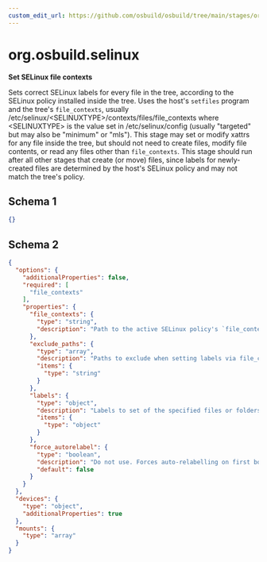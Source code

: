 ```yaml
---
custom_edit_url: https://github.com/osbuild/osbuild/tree/main/stages/org.osbuild.selinux.meta.json
---
```

# org.osbuild.selinux
<!--
[//]: # ( DO NOT MODIFY THIS FILE! )
[//]: # ( This content is generated by `scripts/pull_osbuild_modules.py` )
[//]: # ( Rather change the source of this: https://github.com/osbuild/osbuild/tree/main/stages/org.osbuild.selinux.meta.json )
-->

**Set SELinux file contexts**

Sets correct SELinux labels for every file in the tree, according to the
SELinux policy installed inside the tree.
Uses the host's `setfiles` program and the tree's `file_contexts`, usually
    /etc/selinux/\<SELINUXTYPE\>/contexts/files/file_contexts
where \<SELINUXTYPE\> is the value set in /etc/selinux/config (usually "targeted"
but may also be "minimum" or "mls").
This stage may set or modify xattrs for any file inside the tree, but should
not need to create files, modify file contents, or read any files other than
`file_contexts`.
This stage should run after all other stages that create (or move) files, since
labels for newly-created files are determined by the host's SELinux policy and
may not match the tree's policy.

## Schema 1

```json
{}
```

## Schema 2

```json
{
  "options": {
    "additionalProperties": false,
    "required": [
      "file_contexts"
    ],
    "properties": {
      "file_contexts": {
        "type": "string",
        "description": "Path to the active SELinux policy's `file_contexts`"
      },
      "exclude_paths": {
        "type": "array",
        "description": "Paths to exclude when setting labels via file_contexts",
        "items": {
          "type": "string"
        }
      },
      "labels": {
        "type": "object",
        "description": "Labels to set of the specified files or folders",
        "items": {
          "type": "object"
        }
      },
      "force_autorelabel": {
        "type": "boolean",
        "description": "Do not use. Forces auto-relabelling on first boot.",
        "default": false
      }
    }
  },
  "devices": {
    "type": "object",
    "additionalProperties": true
  },
  "mounts": {
    "type": "array"
  }
}
```
